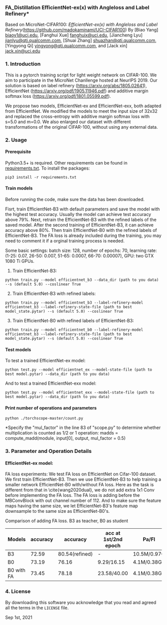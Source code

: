 ### FA_Distillation EfficientNet-ex(x) with Angleloss and Label Refinery*

Based on MicroNet-CIFAR100: *EfficientNet-ex(x) with Angleloss and Label Refinery*(https://github.com/madokaminami/UCI-CIFAR100)
By [Biao Yang] biaoy1@uci.edu,
[Fanghui Xue] fanghuix@uci.edu,
[Jiancheng Lyu] jianlyu@qti.qualcomm.com,
[Shuai Zhang] shuazhan@qti.qualcomm.com,
[Yingyong Qi] yingyong@qti.qualcomm.com,
and [Jack xin] jack.xin@uci.edu


### 1. Introduction
This is a pytorch training script for light weight network on CIFAR-100. We aim to participate in the MicroNet Chanllenge hosted at NeurIPS 2019. Our solution is based on label refinery (https://arxiv.org/abs/1805.02641), EfficientNet (https://arxiv.org/pdf/1905.11946.pdf) and additive margin softmax loss (https://arxiv.org/pdf/1801.05599.pdf).

We propose two models, EfficientNet-ex and EfficientNet-exx, both adapted from EfficientNet. We modified the models to meet the input size of 32x32 and replaced the cross-entropy with additive margin softmax loss with s=5.0 and m=0.0. We also enlarged our dataset with different transformations of the original CIFAR-100, without using any external data.


### 2. Usage
#### Prerequisite
Python3.5+ is required. Other requirements can be found in [requirements.txt](requirements.txt).
To install the packages:
```
pip3 install -r requirements.txt
```

#### Train models
Before running the code, make sure the data has been downloaded.

Fisrt, train EfficientNet-B3 with default parameters and save the model with the highest test accuracy. Usually the model can achieve test accuracy above 79%.
Next, retrain the EfficientNet-B3 with the refined labels of the saved model. After the second training of EfficientNet-B3, it can achieve accuracy above 80%.
Then train EfficientNet-B0 with the refined labels of EfficientNet-B3.
The FA loss is already included during the training, you may need to comment it if a orginal training process is needed.

Some basic settings: 
batch size: 128, number of epochs: 70, learning rate: (1-25: 0.07, 26-50: 0.007, 51-65: 0.0007, 66-70: 0.00007), GPU: two GTX 1080 Ti GPUs.

1. Train EfficientNet-B3:
```
python train.py --model efficientnet_b3 --data_dir (path to you data) --s (default 5.0) --coslinear True
```
2. Train EfficientNet-B3 with refined labels:
```
python train.py --model efficientnet_b3 --label-refinery-model efficientnet_b3 --label-refinery-state-file (path to best model_state.pytar) --s (default 5.0) --coslinear True
```
3. Train EfficientNet-B0 with refined labels of EfficientNet-B3:
```
python train.py --model efficientnet_b0 --label-refinery-model efficientnet_b3 --label-refinery-state-file (path to best model_state.pytar) --s (default 5.0) --coslinear True
```


#### Test models
To test a trained EfficientNet-ex model:
```
python test.py --model efficientnet_ex --model-state-file (path to best model.pytar) --data_dir (path to you data)
```
And to test a trained EfficientNet-exx model:
```
python test.py --model efficientnet_exx --model-state-file (path to best model.pytar) --data_dir (path to you data)
```

#### Print number of operations and parameters
```
python ./torchscope-master/count.py
```
*Specify the "mul_factor" in the line 83 of "scope.py" to determine whether multiplication is counted as 1/2 or 1 operation:
madds = compute_madd(module, input[0], output, mul_factor = 0.5)

### 3. Parameter and Operation Details
#### EfficientNet-ex model:

FA loss experiments:
We test FA loss on EfficientNet on Cifar-100 dataset. We first train EfficientNet-B3. Then we use EfficientNet-B3 to help training a smaller network EfficientNet-B0 with/without FA loss. Here as the task is different from that in \cite{wang2020dual}, we do not add extra 1x1 Conv before implementing the FA loss. The FA loss is adding before the MBConvBlock with out channel number of 112. And to make sure the feature maps having the same size, we let EfficientNet-B3's feature map downsample to the same size as  EfficientNet-B0's.

Comparison of adding FA loss. B3 as teacher, B0 as student

|  Models | accuracy  | accuracy  | acc at 1st/2nd epoch  |Pa/Fl |
|  ----  | ----  |  ----  |----  |----  |
| B3   | 72.59 | 80.54(refined)   |- |10.5M/0.97G  |
| B0  | 73.19 |76.16  |9.29/16.15  |4.1M/0.38G |
| B0 with FA   | 73.45 | 78.18   |23.58/40.00  |4.1M/0.38G |
### 4. License
By downloading this software you acknowledge that you read and agreed all the
terms in the `LICENSE` file.

Sep 1st, 2021
